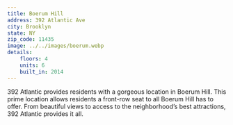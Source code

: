 ```yaml
---
title: Boerum Hill
address: 392 Atlantic Ave
city: Brooklyn
state: NY
zip_code: 11435
image: ../../images/boerum.webp
details:
    floors: 4
    units: 6
    built_in: 2014
---
```

392 Atlantic provides residents with a gorgeous location in Boerum Hill. This prime location allows residents a front-row seat to all Boerum Hill has to offer. From beautiful views to access to the neighborhood’s best attractions, 392 Atlantic provides it all.